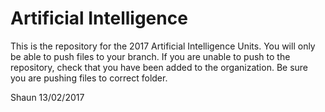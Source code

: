 # Artificial Intelligence

This is the repository for the 2017 Artificial Intelligence Units. You will only be able to push files to your branch. If you are unable to push to the repository, check that you have been added to the organization. Be sure you are pushing files to correct folder.

Shaun
13/02/2017
